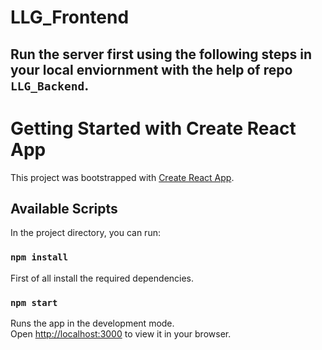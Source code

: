 # LLG_Frontend

## Run the server first using the following steps in your local enviornment with the help of repo `LLG_Backend`. 


# Getting Started with Create React App

This project was bootstrapped with [Create React App](https://github.com/facebook/create-react-app).

## Available Scripts

In the project directory, you can run:

### `npm install`

First of all install the required dependencies.

### `npm start`

Runs the app in the development mode.\
Open [http://localhost:3000](http://localhost:3000) to view it in your browser.
